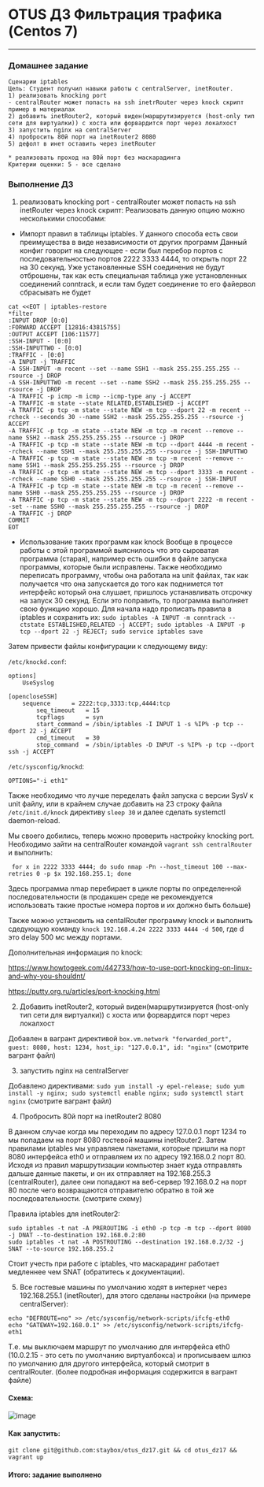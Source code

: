 # OTUS ДЗ Фильтрация трафика (Centos 7)
-----------------------------------------------------------------------
### Домашнее задание
```
Сценарии iptables
Цель: Студент получил навыки работы с centralServer, inetRouter.
1) реализовать knocking port
- centralRouter может попасть на ssh inetrRouter через knock скрипт
пример в материалах
2) добавить inetRouter2, который виден(маршрутизируется (host-only тип сети для виртуалки)) с хоста или форвардится порт через локалхост
3) запустить nginx на centralServer
4) пробросить 80й порт на inetRouter2 8080
5) дефолт в инет оставить через inetRouter

* реализовать проход на 80й порт без маскарадинга
Критерии оценки: 5 - все сделано 
```

### Выполнение ДЗ

1. реализовать knocking port - centralRouter может попасть на ssh inetRouter через knock скрипт:
Реализовать данную опцию можно несколькими способами:
- Импорт правил в таблицы iptables. У данного способа есть свои преимущества в виде независимости от других программ
Данный конфиг говорит на следующее - если был перебор портов с последовательностью портов 2222 3333 4444, то открыть порт 22 на 30 секунд. Уже установленные SSH соединения не будут отброшены, так как есть специальная таблица уже установленных соединений conntrack, и если там будет соединение то его файервол сбрасывать не будет 
```
cat <<EOT | iptables-restore
*filter
:INPUT DROP [0:0]
:FORWARD ACCEPT [12816:43815755]
:OUTPUT ACCEPT [106:11577]
:SSH-INPUT - [0:0]
:SSH-INPUTTWO - [0:0]
:TRAFFIC - [0:0]
-A INPUT -j TRAFFIC
-A SSH-INPUT -m recent --set --name SSH1 --mask 255.255.255.255 --rsource -j DROP
-A SSH-INPUTTWO -m recent --set --name SSH2 --mask 255.255.255.255 --rsource -j DROP
-A TRAFFIC -p icmp -m icmp --icmp-type any -j ACCEPT
-A TRAFFIC -m state --state RELATED,ESTABLISHED -j ACCEPT
-A TRAFFIC -p tcp -m state --state NEW -m tcp --dport 22 -m recent --rcheck --seconds 30 --name SSH2 --mask 255.255.255.255 --rsource -j ACCEPT
-A TRAFFIC -p tcp -m state --state NEW -m tcp -m recent --remove --name SSH2 --mask 255.255.255.255 --rsource -j DROP
-A TRAFFIC -p tcp -m state --state NEW -m tcp --dport 4444 -m recent --rcheck --name SSH1 --mask 255.255.255.255 --rsource -j SSH-INPUTTWO
-A TRAFFIC -p tcp -m state --state NEW -m tcp -m recent --remove --name SSH1 --mask 255.255.255.255 --rsource -j DROP
-A TRAFFIC -p tcp -m state --state NEW -m tcp --dport 3333 -m recent --rcheck --name SSH0 --mask 255.255.255.255 --rsource -j SSH-INPUT
-A TRAFFIC -p tcp -m state --state NEW -m tcp -m recent --remove --name SSH0 --mask 255.255.255.255 --rsource -j DROP
-A TRAFFIC -p tcp -m state --state NEW -m tcp --dport 2222 -m recent --set --name SSH0 --mask 255.255.255.255 --rsource -j DROP
-A TRAFFIC -j DROP
COMMIT
EOT
```
- Использование таких программ как knock 
Вообще в процессе работы с этой программой выяснилось что это сыроватая программа (старая), например есть ошибки в файле запуска программы, которые были исправлены. Также необходимо переписать программу, чтобы она работала на unit файлах, так как получается что она запускается до того как поднимется тот интерфейс который она слушает, пришлось устанавливать отсрочку на запуск 30 секунд. Если это поправить, то программа выполняет свою функцию хорошо.
Для начала надо прописать правила в iptables и сохранить их:
```sudo iptables -A INPUT -m conntrack --ctstate ESTABLISHED,RELATED -j ACCEPT; sudo iptables -A INPUT -p tcp --dport 22 -j REJECT; sudo service iptables save```

Затем привести файлы конфигурации к следующему виду:

```/etc/knockd.conf```:

```
options]
	UseSyslog

[opencloseSSH]
	sequence      = 2222:tcp,3333:tcp,4444:tcp
        seq_timeout   = 15
        tcpflags      = syn
        start_command = /sbin/iptables -I INPUT 1 -s %IP% -p tcp --dport 22 -j ACCEPT
        cmd_timeout   = 30
        stop_command  = /sbin/iptables -D INPUT -s %IP% -p tcp --dport ssh -j ACCEPT
```

```/etc/sysconfig/knockd```:

```
OPTIONS="-i eth1"
```

Также необходимо что лучше переделать файл запуска с версии SysV к unit файлу, или в крайнем случае добавить на 23 строку файла ```/etc/init.d/knock``` директиву ```sleep 30``` и далее сделать systemctl daemon-reload. 

Мы своего добились, теперь можно проверить настройку knocking port. Необходимо зайти на centralRouter командой ```vagrant ssh centralRouter``` и выполнить:
```
 for x in 2222 3333 4444; do sudo nmap -Pn --host_timeout 100 --max-retries 0 -p $x 192.168.255.1; done
```
Здесь программа nmap перебирает в цикле порты по определенной последовательности (в продакшен среде не рекомендуется использовать такие простые номера портов и их должно быть больше)

Также можно установить на centalRouter программу knock и выполнить сдедующую команду ```knock 192.168.4.24 2222 3333 4444 -d 500```, где d это delay 500 мс между портами.

Дополнительная информация по knock: 

https://www.howtogeek.com/442733/how-to-use-port-knocking-on-linux-and-why-you-shouldnt/

https://putty.org.ru/articles/port-knocking.html


2. Добавить inetRouter2, который виден(маршрутизируется (host-only тип сети для виртуалки)) с хоста или форвардится порт через локалхост

Добавлен в вагрант директивой ```box.vm.network "forwarded_port", guest: 8080, host: 1234, host_ip: "127.0.0.1", id: "nginx"``` (смотрите вагрант файл)

3. запустить nginx на centralServer 

Добавлено директивами: ```sudo yum install -y epel-release; sudo yum install -y nginx; sudo systemctl enable nginx; sudo systemctl start nginx``` (смотрите вагрант файл)

4. Пробросить 80й порт на inetRouter2 8080

В данном случае когда мы переходим по адресу 127.0.0.1 порт 1234 то мы попадаем на порт 8080 гостевой машины inetRouter2.
Затем правилами iptables мы управляем пакетами, которые пришли на порт 8080 интерфейса eth0 и отправляем их по адресу 192.168.0.2 порт 80. Исходя из правил маршрутизации компьютер знает куда отправлять дальше данные пакеты, и он их отправляет на 192.168.255.3 (centralRouter), далее они попадают на веб-сервер 192.168.0.2 на порт 80 после чего возвращаются отправителю обратно в той же последовательности. (смотрите схему)

Правила iptables для inetRouter2:
```
sudo iptables -t nat -A PREROUTING -i eth0 -p tcp -m tcp --dport 8080 -j DNAT --to-destination 192.168.0.2:80
sudo iptables -t nat -A POSTROUTING --destination 192.168.0.2/32 -j SNAT --to-source 192.168.255.2
```

Стоит учесть при работе с iptables, что маскарадинг работает медленнее чем SNAT (обратитесь к документации).


5. Все гостевые машины по умолчанию ходят в интернет через 192.168.255.1 (inetRouter), для этого сделаны настройки (на примере centralServer):
```
echo "DEFROUTE=no" >> /etc/sysconfig/network-scripts/ifcfg-eth0 
echo "GATEWAY=192.168.0.1" >> /etc/sysconfig/network-scripts/ifcfg-eth1
```
Т.е. мы выключаем маршрут по умолчанию для интерфейса eth0 (10.0.2.15 - это сеть по умолчанию виртуалбокса) и прописываем шлюз по умолчанию для другого интерфейса, который смотрит в centralRouter. (более подробная информация содержится в вагрант файле)

#### Схема:

![image](https://raw.githubusercontent.com/staybox/otus_dz17/master/screenshots/filtration.png)

#### Как запустить:

```git clone git@github.com:staybox/otus_dz17.git && cd otus_dz17 && vagrant up```


#### Итого: задание выполнено